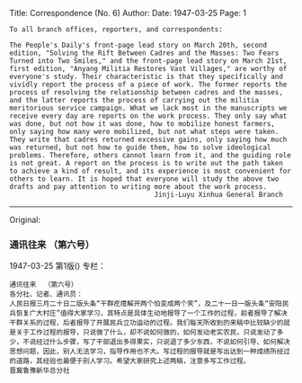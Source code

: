 Title: Correspondence (No. 6)
Author:
Date: 1947-03-25
Page: 1

    To all branch offices, reporters, and correspondents:

    The People's Daily's front-page lead story on March 20th, second edition, "Solving the Rift Between Cadres and the Masses: Two Fears Turned into Two Smiles," and the front-page lead story on March 21st, first edition, "Anyang Militia Restores Vast Villages," are worthy of everyone's study. Their characteristic is that they specifically and vividly report the process of a piece of work. The former reports the process of resolving the relationship between cadres and the masses, and the latter reports the process of carrying out the militia meritorious service campaign. What we lack most in the manuscripts we receive every day are reports on the work process. They only say what was done, but not how it was done, how to mobilize honest farmers, only saying how many were mobilized, but not what steps were taken. They write that cadres returned excessive gains, only saying how much was returned, but not how to guide them, how to solve ideological problems. Therefore, others cannot learn from it, and the guiding role is not great. A report on the process is to write out the path taken to achieve a kind of result, and its experience is most convenient for others to learn. It is hoped that everyone will study the above two drafts and pay attention to writing more about the work process.
                                        Jinji-Luyu Xinhua General Branch



<hr /> 

Original: 


### 通讯往来  （第六号）

1947-03-25
第1版()
专栏：

    通讯往来  （第六号）
    各分社、记者、通讯员：
    人民日报三月二十日二版头条“干群疙瘩解开两个怕变成两个笑”，及二十一日一版头条“安阳民兵恢复广大村庄”值得大家学习，其特点是具体生动地报导了一个工作的过程，前者报导了解决干群关系的过程，后者报导了开展民兵立功运动的过程。我们每天所收到的来稿中比较缺少的就是关于工作过程的报导，只说做了什么，却不说如何做的，如何发动老实农民，只说发动了多少，不说经过什么步骤，写了干部退出多得果实，只说退了多少东西，不说如何引导、如何解决思想问题，因此，别人无法学习，指导作用也不大。写过程的报导就是写出达到一种成绩所经过的道路，其经验也最便于别人学习。希望大家研究上述两稿，注意多写工作过程。            晋冀鲁豫新华总分社
